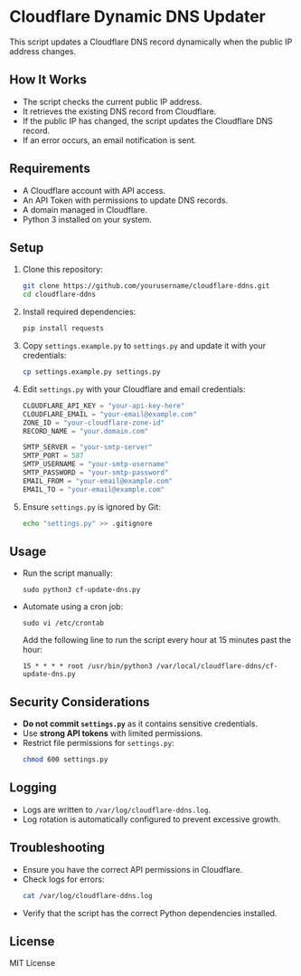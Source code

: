 # Cloudflare Dynamic DNS Updater

This script updates a Cloudflare DNS record dynamically when the public IP address changes.

## How It Works

- The script checks the current public IP address.
- It retrieves the existing DNS record from Cloudflare.
- If the public IP has changed, the script updates the Cloudflare DNS record.
- If an error occurs, an email notification is sent.

## Requirements

- A Cloudflare account with API access.
- An API Token with permissions to update DNS records.
- A domain managed in Cloudflare.
- Python 3 installed on your system.

## Setup

1. Clone this repository:
   ```sh
   git clone https://github.com/yourusername/cloudflare-ddns.git
   cd cloudflare-ddns
   ```

2. Install required dependencies:
   ```sh
   pip install requests
   ```

3. Copy `settings.example.py` to `settings.py` and update it with your credentials:
   ```sh
   cp settings.example.py settings.py
   ```

4. Edit `settings.py` with your Cloudflare and email credentials:
   ```python
   CLOUDFLARE_API_KEY = "your-api-key-here"
   CLOUDFLARE_EMAIL = "your-email@example.com"
   ZONE_ID = "your-cloudflare-zone-id"
   RECORD_NAME = "your.domain.com"

   SMTP_SERVER = "your-smtp-server"
   SMTP_PORT = 587
   SMTP_USERNAME = "your-smtp-username"
   SMTP_PASSWORD = "your-smtp-password"
   EMAIL_FROM = "your-email@example.com"
   EMAIL_TO = "your-email@example.com"
   ```

5. Ensure `settings.py` is ignored by Git:
   ```sh
   echo "settings.py" >> .gitignore
   ```

## Usage

- Run the script manually:
  ```
  sudo python3 cf-update-dns.py
  ```

- Automate using a cron job:
  ```
  sudo vi /etc/crontab
  ```
  Add the following line to run the script every hour at 15 minutes past the hour:
  ```
  15 * * * * root /usr/bin/python3 /var/local/cloudflare-ddns/cf-update-dns.py
  ```

## Security Considerations

- **Do not commit `settings.py`** as it contains sensitive credentials.
- Use **strong API tokens** with limited permissions.
- Restrict file permissions for `settings.py`:
  ```sh
  chmod 600 settings.py
  ```

## Logging

- Logs are written to `/var/log/cloudflare-ddns.log`.
- Log rotation is automatically configured to prevent excessive growth.

## Troubleshooting

- Ensure you have the correct API permissions in Cloudflare.
- Check logs for errors:
  ```sh
  cat /var/log/cloudflare-ddns.log
  ```
- Verify that the script has the correct Python dependencies installed.

## License

MIT License